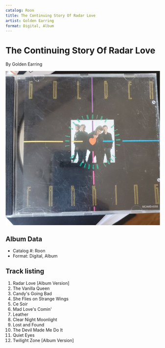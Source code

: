 ```yaml
---
catalog: Roon
title: The Continuing Story Of Radar Love
artist: Golden Earring
format: Digital, Album
---
```


# The Continuing Story Of Radar Love

By Golden Earring

![](../../assets/albumcovers/Golden_Earring-The_Continuing_Story_Of_Radar_Love.png)

## Album Data

- Catalog #: Roon
- Format: Digital, Album


## Track listing


1. Radar Love [Album Version]
2. The Vanilla Queen
3. Candy's Going Bad
4. She Flies on Strange Wings
5. Ce Soir
6. Mad Love's Comin'
7. Leather
8. Clear Night Moonlight
9. Lost and Found
10. The Devil Made Me Do It
11. Quiet Eyes
12. Twilight Zone [Album Version]

